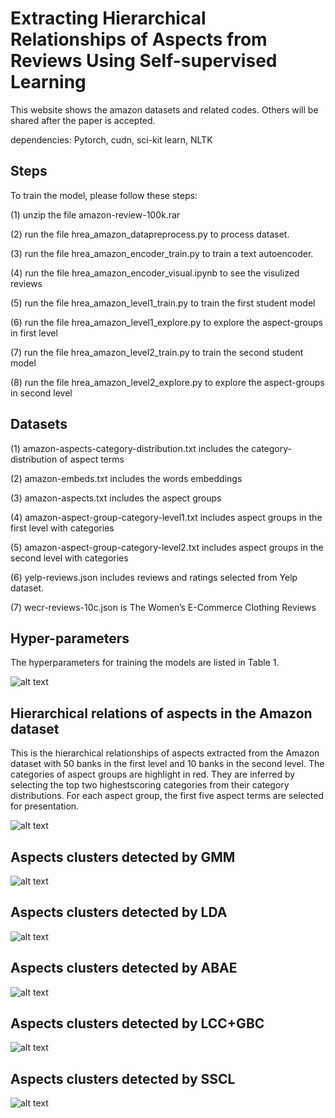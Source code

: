 # Extracting Hierarchical Relationships of Aspects from Reviews Using Self-supervised Learning
This website shows the amazon datasets and related codes. Others will be shared after the paper is accepted.

dependencies: Pytorch, cudn, sci-kit learn, NLTK 

## Steps
To train the model, please follow these steps:

(1) unzip the file amazon-review-100k.rar

(2) run the file hrea_amazon_datapreprocess.py to process dataset.

(3) run the file hrea_amazon_encoder_train.py to train a text autoencoder.

(4) run the file hrea_amazon_encoder_visual.ipynb to see the visulized reviews 

(5) run the file hrea_amazon_level1_train.py to train the first student model

(6) run the file hrea_amazon_level1_explore.py to explore the aspect-groups in first level

(7) run the file hrea_amazon_level2_train.py to train the second student model

(8) run the file hrea_amazon_level2_explore.py to explore the aspect-groups in second level

## Datasets

(1) amazon-aspects-category-distribution.txt includes the category-distribution of aspect terms

(2) amazon-embeds.txt includes the words embeddings

(3) amazon-aspects.txt includes the aspect groups

(4) amazon-aspect-group-category-level1.txt includes aspect groups in the first level with categories

(5) amazon-aspect-group-category-level2.txt includes aspect groups in the second level with categories

(6) yelp-reviews.json includes reviews and ratings selected from Yelp dataset.

(7) wecr-reviews-10c.json is The Women’s E-Commerce Clothing Reviews 

## Hyper-parameters

The hyperparameters for training the models are listed in Table 1.

![alt text](images/hyperparams.png)

## Hierarchical relations of aspects in the Amazon dataset

This is the hierarchical relationships of aspects extracted from the Amazon dataset with 50 banks in the first level and 10 banks in the second level. The categories of aspect groups are highlight in red. They are inferred by selecting the top two highestscoring categories from their category distributions. For each aspect group, the first five aspect terms are selected for presentation.

![alt text](images/fig6.png)

## Aspects clusters detected by GMM
![alt text](images/gmm.png)

## Aspects clusters detected by LDA
![alt text](images/LDA.png)

## Aspects clusters detected by ABAE
![alt text](images/abae.png)

## Aspects clusters detected by LCC+GBC
![alt text](images/lcc.png)

## Aspects clusters detected by SSCL
![alt text](images/sscl.png)
